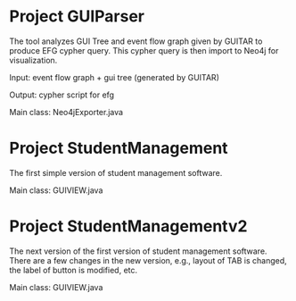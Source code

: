 # Project GUIParser
The tool analyzes GUI Tree and event flow graph given by GUITAR to produce EFG cypher query. This cypher query is then import to Neo4j for visualization.

Input: event flow graph + gui tree (generated by GUITAR)

Output: cypher script for efg

Main class: Neo4jExporter.java

# Project StudentManagement
The first simple version of student management software. 

Main class: GUIVIEW.java

# Project StudentManagementv2
The next version of the first version of student management software. There are a few changes in the new version, e.g., layout of TAB is changed, the label of button is modified, etc.

Main class: GUIVIEW.java
